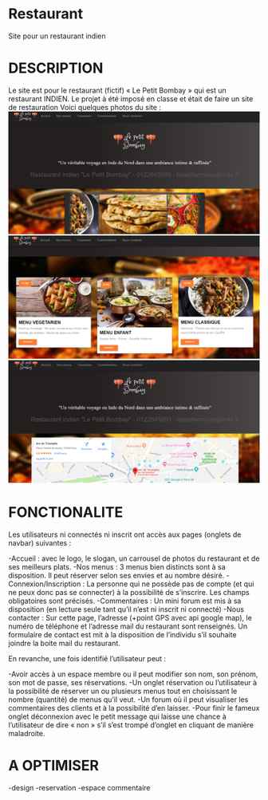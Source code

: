 # Restaurant
Site pour un restaurant indien


# DESCRIPTION
Le site est pour le restaurant (fictif) « Le Petit Bombay » qui est un restaurant INDIEN.
Le projet à été imposé en classe et était de faire un site de restauration
Voici quelques photos du site : 
![image_IMG](https://github.com/Mabiance/Restaurant/blob/master/acceuil.png)
![image_IMG](https://github.com/Mabiance/Restaurant/blob/master/menus.png)
![image_IMG](https://github.com/Mabiance/Restaurant/blob/master/contact.png)
                               

# FONCTIONALITE

Les utilisateurs ni connectés ni inscrit ont accès aux pages (onglets de navbar) suivantes :
 
-Accueil : avec le logo, le slogan, un carrousel de photos du restaurant et de ses meilleurs plats.
-Nos menus : 3 menus bien distincts sont à sa disposition. Il peut réserver selon ses envies et au nombre désiré.
-Connexion/Inscription : La personne qui ne possède pas de compte (et qui ne peux donc pas se connecter) à la possibilité de s’inscrire. Les champs obligatoires sont précisés.
-Commentaires : Un mini forum est mis à sa disposition (en lecture seule tant qu’il n’est ni inscrit ni connecté)
-Nous contacter : Sur cette page, l’adresse (+point GPS avec api google map), le numéro de téléphone et l’adresse mail du restaurant sont renseignés. Un formulaire de contact est mit à la disposition de l’individu s’il souhaite joindre la boite mail du restaurant.

En revanche, une fois identifié l’utilisateur peut :
 
-Avoir accès à un espace membre ou il peut modifier son nom, son prénom, son mot de passe, ses réservations.
-Un onglet réservation ou l’utilisateur à la possibilité de réserver un ou plusieurs menus tout en choisissant le nombre (quantité) de menus qu’il veut.
-Un forum où il peut visualiser les commentaires des clients et à la possibilité d’en laisser.
-Pour finir le fameux onglet déconnexion avec le petit message qui laisse une chance à l’utilisateur de dire « non » s’il s’est trompé d’onglet en cliquant de manière maladroite.

# A OPTIMISER
-design
-reservation
-espace commentaire
